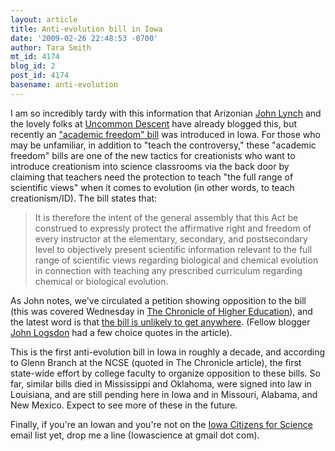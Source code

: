 ```yaml
---
layout: article
title: Anti-evolution bill in Iowa
date: '2009-02-26 22:48:53 -0700'
author: Tara Smith
mt_id: 4174
blog_id: 2
post_id: 4174
basename: anti-evolution
---
```

I am so incredibly tardy with this information that Arizonian [John Lynch](http://scienceblogs.com/strangerfruit/2009/02/iowa_faculty_on_the_evolution.php) and the lovely folks at [Uncommon Descent](http://www.uncommondescent.com/evolution/statement-by-iowa-faculty-on-hf-183-the-evolution-academic-freedom-act/) have already blogged this, but recently an ["academic freedom" bill](http://coolice.legis.state.ia.us/Cool-ICE/default.asp?Category=billinfo&amp;Service=Billbook&amp;ga=83&amp;hbill=HF183) was introduced in Iowa.  For those who may be unfamiliar, in addition to "teach the controversy," these "academic freedom" bills are one of the new tactics for creationists who want to introduce creationism into science classrooms via the back door by claiming that teachers need the protection to teach "the full range of scientific views" when it comes to evolution (in other words, to teach creationism/ID).  The bill states that:

> It is therefore the intent of the general assembly that this Act be construed to expressly protect the affirmative right and freedom of every instructor at the elementary, secondary, and postsecondary level to objectively present scientific information relevant to the full range of scientific views regarding biological and chemical evolution in connection with teaching any prescribed curriculum regarding chemical or biological evolution.

As John notes, we've circulated a petition showing opposition to the bill (this was covered Wednesday in [The Chronicle of Higher Education](http://chronicle.com/temp/email2.php?id=hrksmsv3vKxM8rpwbx2skBXcf8zczzh8)), and the latest word is that [the bill is unlikely to get anywhere](http://www.press-citizen.com/article/20090226/NEWS01/90226004/1079).  (Fellow blogger [John Logsdon](http://johnlogsdon.blogspot.com/) had a few choice quotes in the article).  

This is the first anti-evolution bill in Iowa in roughly a decade, and according to Glenn Branch at the NCSE (quoted in The Chronicle article), the first state-wide effort by college faculty to organize opposition to these bills.  So far, similar bills died in Mississippi and Oklahoma, were signed into law in Louisiana, and are still pending here in Iowa and in Missouri, Alabama, and New Mexico.  Expect to see more of these in the future.

Finally, if you're an Iowan and you're not on the [Iowa Citizens for Science](http://www.iowascience.org/) email list yet, drop me a line (Iowascience at gmail dot com).
